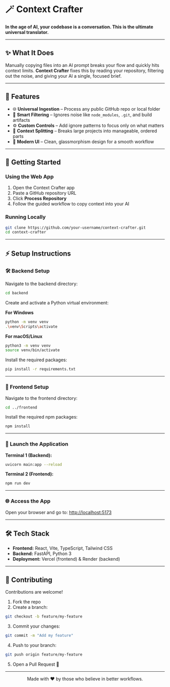 # 🪄 Context Crafter

**In the age of AI, your codebase is a conversation.
This is the ultimate universal translator.**

---

## ✨ What It Does

Manually copying files into an AI prompt breaks your flow and quickly hits context limits.
**Context Crafter** fixes this by reading your repository, filtering out the noise, and giving your AI a single, focused brief.

---

## 🧪 Features

* 🌐 **Universal Ingestion** – Process any public GitHub repo or local folder
* 🤖 **Smart Filtering** – Ignores noise like `node_modules`, `.git`, and build artifacts
* ⚙️ **Custom Controls** – Add ignore patterns to focus only on what matters
* 🧩 **Context Splitting** – Breaks large projects into manageable, ordered parts
* 💎 **Modern UI** – Clean, glassmorphism design for a smooth workflow

---

## 🚀 Getting Started

### Using the Web App

1. Open the Context Crafter app
2. Paste a GitHub repository URL
3. Click **Process Repository**
4. Follow the guided workflow to copy context into your AI

### Running Locally

```bash
git clone https://github.com/your-username/context-crafter.git
cd context-crafter
```

---

## ⚡ Setup Instructions

### 🛠 Backend Setup

Navigate to the backend directory:

```bash
cd backend
```

Create and activate a Python virtual environment:

**For Windows**

```bash
python -m venv venv
.\venv\Scripts\activate
```

**For macOS/Linux**

```bash
python3 -m venv venv
source venv/bin/activate
```

Install the required packages:

```bash
pip install -r requirements.txt
```

---

### 🎨 Frontend Setup

Navigate to the frontend directory:

```bash
cd ../frontend
```

Install the required npm packages:

```bash
npm install
```

---

### 🚀 Launch the Application

**Terminal 1 (Backend):**

```bash
uvicorn main:app --reload
```

**Terminal 2 (Frontend):**

```bash
npm run dev
```

---

### 🌐 Access the App

Open your browser and go to:
[http://localhost:5173](http://localhost:5173)

---

## 🛠 Tech Stack

* **Frontend:** React, Vite, TypeScript, Tailwind CSS
* **Backend:** FastAPI, Python 3
* **Deployment:** Vercel (frontend) & Render (backend)

---

## 🤝 Contributing

Contributions are welcome!

1. Fork the repo
2. Create a branch:

```bash
git checkout -b feature/my-feature
```

3. Commit your changes:

```bash
git commit -m "Add my feature"
```

4. Push to your branch:

```bash
git push origin feature/my-feature
```

5. Open a Pull Request 🚀

---

<p align="center">Made with ❤️ by those who believe in better workflows.</p> 
